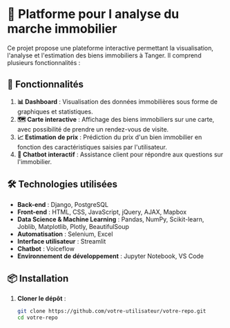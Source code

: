 # 🏡 Platforme pour l analyse du marche immobilier

Ce projet propose une plateforme interactive permettant la visualisation, l'analyse et l'estimation des biens immobiliers à Tanger. Il comprend plusieurs fonctionnalités :

## 🚀 Fonctionnalités

1. **📊 Dashboard** : Visualisation des données immobilières sous forme de graphiques et statistiques.
2. **🗺️ Carte interactive** : Affichage des biens immobiliers sur une carte, avec possibilité de prendre un rendez-vous de visite.
3. **📈 Estimation de prix** : Prédiction du prix d'un bien immobilier en fonction des caractéristiques saisies par l'utilisateur.
4. **💬 Chatbot interactif** : Assistance client pour répondre aux questions sur l'immobilier.

## 🛠️ Technologies utilisées

- **Back-end** :
    Django, PostgreSQL
- **Front-end** :
    HTML, CSS, JavaScript, jQuery, AJAX, Mapbox
- **Data Science & Machine Learning** :
    Pandas, NumPy, Scikit-learn, Joblib, Matplotlib, Plotly, BeautifulSoup
- **Automatisation** :
    Selenium, Excel
- **Interface utilisateur** :
    Streamlit
- **Chatbot** :
    Voiceflow
- **Environnement de développement** :
    Jupyter Notebook, VS Code

## 📦 Installation

1. **Cloner le dépôt** :
   ```bash
   git clone https://github.com/votre-utilisateur/votre-repo.git
   cd votre-repo

